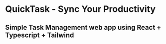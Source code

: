 # QuickTask - Sync Your Productivity

## Simple Task Management web app using React + Typescript + Tailwind